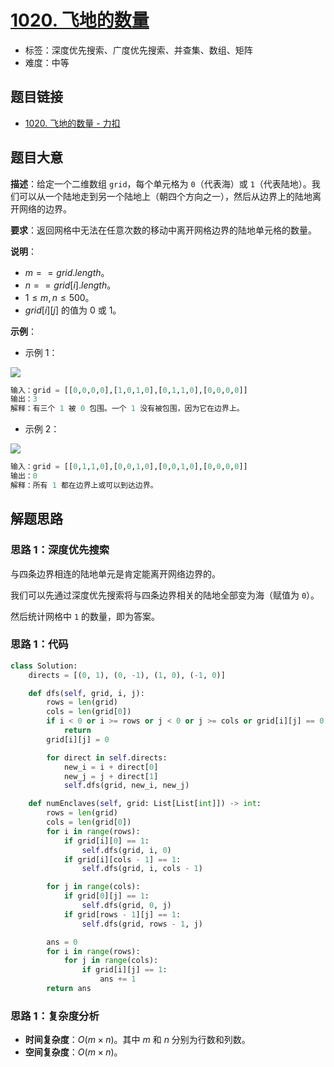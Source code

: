 # [1020. 飞地的数量](https://leetcode.cn/problems/number-of-enclaves/)

- 标签：深度优先搜索、广度优先搜索、并查集、数组、矩阵
- 难度：中等

## 题目链接

- [1020. 飞地的数量 - 力扣](https://leetcode.cn/problems/number-of-enclaves/)

## 题目大意

**描述**：给定一个二维数组 `grid`，每个单元格为 `0`（代表海）或 `1`（代表陆地）。我们可以从一个陆地走到另一个陆地上（朝四个方向之一），然后从边界上的陆地离开网络的边界。

**要求**：返回网格中无法在任意次数的移动中离开网格边界的陆地单元格的数量。

**说明**：

- $m == grid.length$。
- $n == grid[i].length$。
- $1 \le m, n \le 500$。
- $grid[i][j]$ 的值为 $0$ 或 $1$。

**示例**：

- 示例 1：

![](https://assets.leetcode.com/uploads/2021/02/18/enclaves1.jpg)

```python
输入：grid = [[0,0,0,0],[1,0,1,0],[0,1,1,0],[0,0,0,0]]
输出：3
解释：有三个 1 被 0 包围。一个 1 没有被包围，因为它在边界上。
```

- 示例 2：

![](https://assets.leetcode.com/uploads/2021/02/18/enclaves2.jpg)

```python
输入：grid = [[0,1,1,0],[0,0,1,0],[0,0,1,0],[0,0,0,0]]
输出：0
解释：所有 1 都在边界上或可以到达边界。
```

## 解题思路

### 思路 1：深度优先搜索

与四条边界相连的陆地单元是肯定能离开网络边界的。

我们可以先通过深度优先搜索将与四条边界相关的陆地全部变为海（赋值为 `0`）。

然后统计网格中 `1` 的数量，即为答案。

### 思路 1：代码

```python
class Solution:
    directs = [(0, 1), (0, -1), (1, 0), (-1, 0)]

    def dfs(self, grid, i, j):
        rows = len(grid)
        cols = len(grid[0])
        if i < 0 or i >= rows or j < 0 or j >= cols or grid[i][j] == 0:
            return
        grid[i][j] = 0

        for direct in self.directs:
            new_i = i + direct[0]
            new_j = j + direct[1]
            self.dfs(grid, new_i, new_j)

    def numEnclaves(self, grid: List[List[int]]) -> int:
        rows = len(grid)
        cols = len(grid[0])
        for i in range(rows):
            if grid[i][0] == 1:
                self.dfs(grid, i, 0)
            if grid[i][cols - 1] == 1:
                self.dfs(grid, i, cols - 1)

        for j in range(cols):
            if grid[0][j] == 1:
                self.dfs(grid, 0, j)
            if grid[rows - 1][j] == 1:
                self.dfs(grid, rows - 1, j)

        ans = 0
        for i in range(rows):
            for j in range(cols):
                if grid[i][j] == 1:
                    ans += 1
        return ans
```

### 思路 1：复杂度分析

- **时间复杂度**：$O(m \times n)$。其中 $m$ 和 $n$ 分别为行数和列数。
- **空间复杂度**：$O(m \times n)$。